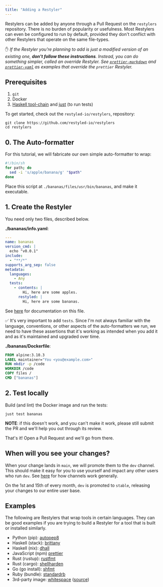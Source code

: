 ```yaml
---
title: "Adding a Restyler"
---
```


Restylers can be added by anyone through a Pull Request on the `restylers`
repository. There is no burden of popularity or usefulness. Most Restylers can
even be configured to run by default, provided they don't conflict with other
Restylers that operate on the same file-types.

✋ *If the Restyler you're planning to add is just a modified version of an
existing one, **don't follow these instructions**. Instead, you can do something
simpler, called an *override* Restyler. See
[`prettier-markdown`](https://github.com/restyled-io/restylers/blob/main/prettier-markdown/info.yaml)
and
[`prettier-yaml`](https://github.com/restyled-io/restylers/blob/main/prettier-yaml/info.yaml)
as examples that override the `prettier` Restyler.*

## Prerequisites

1. `git`
1. Docker
1. [Haskell tool-chain][stack] and [just][] (to run tests)

[stack]: https://docs.haskellstack.org/en/stable/
[just]: https://just.systems/man/en/chapter_1.html

To get started, check out the `restyled-io/restylers`, repository:

```console
git clone https://github.com/restyled-io/restylers
cd restylers
```

## 0. The Auto-formatter

For this tutorial, we will fabricate our own simple auto-formatter to wrap:

```sh
#!/bin/sh
for path; do
  sed -i 's/apple/banana/g' "$path"
done
```

Place this script at `./bananas/files/usr/bin/bananas`, and make it executable.

## 1. Create the Restyler

You need only two files, described below.

**./bananas/info.yaml**:

```yaml
---
name: bananas
version_cmd: |
  echo "v0.0.1"
include:
  - "**/*"
supports_arg_sep: false
metadata:
  languages:
    - Any
  tests:
    - contents: |
        Hi, here are some apples.
      restyled: |
        Hi, here are some bananas.
```

See [here](/docs/restyler-info-yaml) for documentation on this file.

✅ It's very important to add `tests`. Since I'm not always familiar with the
language, conventions, or other aspects of the auto-formatters we run, we need
to have these assertions that it's working as intended when you add it and as
it's maintained and upgraded over time.

**./bananas/Dockerfile**:

```dockerfile
FROM alpine:3.10.3
LABEL maintainer="You <you@example.com>"
RUN mkdir -p /code
WORKDIR /code
COPY files /
CMD ["bananas"]
```

## 2. Test locally

Build (and lint) the Docker image and run the tests:

```console
just test bananas
```

**NOTE**: if this doesn't work, and you can't make it work, please still submit
the PR and we'll help you out through its review.

That's it! Open a Pull Request and we'll go from there.

## When will you see your changes?

When your change lands in `main`, we will promote them to the `dev` channel.
This should make it easy for you to use yourself and impact any other users who
run `dev`. See [here](/docs/restyler-versions) for how channels work generally.

On the 1st and 15th of every month, `dev` is promoted to `stable`, releasing
your changes to our entire user base.

## Examples

The following are Restylers that wrap tools in certain languages. They can be
good examples if you are trying to build a Restyler for a tool that is built or
installed similarly.

- Python (pip):
  [autopep8](https://github.com/restyled-io/restylers/blob/main/autopep8/Dockerfile)
- Haskell (stack):
  [brittany](https://github.com/restyled-io/restylers/blob/main/brittany/Dockerfile)
- Haskell (nix):
  [dhall](https://github.com/restyled-io/restylers/blob/main/dhall/Dockerfile)
- JavaScript (npm)
  [prettier](https://github.com/restyled-io/restylers/blob/main/prettier/Dockerfile)
- Rust (rustup):
  [rustfmt](https://github.com/restyled-io/restylers/blob/main/rustfmt/Dockerfile)
- Rust (cargo):
  [shellharden](https://github.com/restyled-io/restylers/blob/main/shellharden/Dockerfile)
- Go (go install):
  [shfmt](https://github.com/restyled-io/restylers/blob/main/shfmt/Dockerfile)
- Ruby (bundle):
  [standardrb](https://github.com/restyled-io/restylers/blob/main/standardrb/Dockerfile)
- 3rd-party image:
  [whitespace](https://github.com/restyled-io/restylers/blob/main/whitespace/info.yaml)
  ([source](https://github.com/restyled-io/restyler-whitespace))
